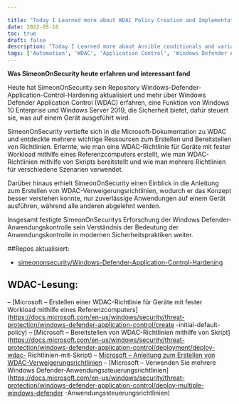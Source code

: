 ```yaml
---

title: "Today I Learned more about WDAC Policy Creation and Implementation"
date: 2022-05-18
toc: true
draft: false
description: "Today I Learned more about Ansible conditionals and variable management"
tags: ['Automation', 'WDAC', 'Application Control', 'Windows Defender Application Control', 'Windows Defender', 'Powershell']
---
```


 **Was SimeonOnSecurity heute erfahren und interessant fand**  Heute hat SimeonOnSecurity sein Repository Windows-Defender-Application-Control-Hardening aktualisiert und mehr über Windows Defender Application Control (WDAC) erfahren, eine Funktion von Windows 10 Enterprise und Windows Server 2019, die Sicherheit bietet, dafür steuert sie, was auf einem Gerät ausgeführt wird.  SimeonOnSecurity vertiefte sich in die Microsoft-Dokumentation zu WDAC und entdeckte mehrere wichtige Ressourcen zum Erstellen und Bereitstellen von Richtlinien. Erlernte, wie man eine WDAC-Richtlinie für Geräte mit fester Workload mithilfe eines Referenzcomputers erstellt, wie man WDAC-Richtlinien mithilfe von Skripts bereitstellt und wie man mehrere Richtlinien für verschiedene Szenarien verwendet.  Darüber hinaus erhielt SimeonOnSecurity einen Einblick in die Anleitung zum Erstellen von WDAC-Verweigerungsrichtlinien, wodurch er das Konzept besser verstehen konnte, nur zuverlässige Anwendungen auf einem Gerät ausführen, während alle anderen abgelehnt werden.  Insgesamt festigte SimeonOnSecuritys Erforschung der Windows Defender-Anwendungskontrolle sein Verständnis der Bedeutung der Anwendungskontrolle in modernen Sicherheitspraktiken weiter.  ##Repos aktualisiert: - [simeononsecurity/Windows-Defender-Application-Control-Hardening](https://github.com/simeononsecurity/Windows-Defender-Application-Control-Hardening)  ## WDAC-Lesung: – [Microsoft – Erstellen einer WDAC-Richtlinie für Geräte mit fester Workload mithilfe eines Referenzcomputers](https://docs.microsoft.com/en-us/windows/security/threat-protection/windows-defender-application-control/create -initial-default-policy) – [Microsoft – Bereitstellen von WDAC-Richtlinien mithilfe von Skript](https://docs.microsoft.com/en-us/windows/security/threat-protection/windows-defender-application-control/deployment/deploy-wdac- Richtlinien-mit-Skript) – [Microsoft – Anleitung zum Erstellen von WDAC-Verweigerungsrichtlinien](https://docs.microsoft.com/en-us/windows/security/threat-protection/windows-defender-application-control/create-wdac-deny-policy ) – [Microsoft – Verwenden Sie mehrere Windows Defender-Anwendungssteuerungsrichtlinien](https://docs.microsoft.com/en-us/windows/security/threat-protection/windows-defender-application-control/deploy-multiple-windows-defender -Anwendungssteuerungsrichtlinien)